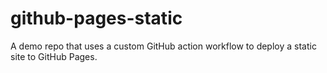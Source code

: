 # github-pages-static
A demo repo that uses a custom GitHub action workflow to deploy a static site to GitHub Pages.
